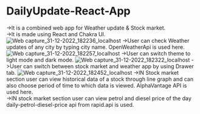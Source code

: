 # DailyUpdate-React-App
->It is a combined web app for Weather update & Stock market.\
->It is made using React and Chakra UI.
![Web capture_31-12-2022_182236_localhost](https://user-images.githubusercontent.com/106857701/210147706-58c6d83c-c0bf-4490-9d91-174225927b32.jpeg)
->User can check Weather updates of any city by typing city name. OpenWeatherApi is used here.
![Web capture_31-12-2022_182257_localhost](https://user-images.githubusercontent.com/106857701/210148586-f34615e8-99ce-47ca-9704-892921e58609.jpeg)
->User can switch theme to light mode and dark mode.
![Web capture_31-12-2022_182322_localhost](https://user-images.githubusercontent.com/106857701/210148596-58e22176-f847-48bf-9315-2086ed280387.jpeg)
->User can switch between stock market and weather app by using Drawer tab.
![Web capture_31-12-2022_182452_localhost](https://user-images.githubusercontent.com/106857701/210148601-4fe89fdf-9230-4b08-8aad-d4b9d3fd5e3a.jpeg)
->IN Stock market section user can view historical data of a stock through line graph and can also choose period of time to which data is viewed. AlphaVantage API is used here.\
->IN stock market section user can view petrol and diesel price of the day daily-petrol-diesel-price api from rapid.api is used.
